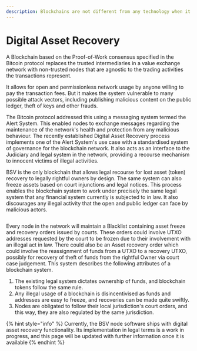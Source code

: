 ```yaml
---
description: Blockchains are not different from any technology when it comes to law
---
```


# Digital Asset Recovery

A Blockchain based on the Proof-of-Work consensus specified in the Bitcoin protocol replaces the trusted intermediaries in a value exchange network with non-trusted nodes that are agnostic to the trading activities the transactions represent.&#x20;

It allows for open and permissionless network usage by anyone willing to pay the transaction fees. But it makes the system vulnerable to many possible attack vectors, including publishing malicious content on the public ledger, theft of keys and other frauds.

The Bitcoin protocol addressed this using a messaging system termed the Alert System. This enabled nodes to exchange messages regarding the maintenance of the network's health and protection from any malicious behaviour. The recently established Digital Asset Recovery process implements one of the Alert System's use case with a standardised system of governance for the blockchain network. It also acts as an interface to the Judiciary and legal system in the network, providing a recourse mechanism to innocent victims of illegal activities.

BSV is the only blockchain that allows legal recourse for lost asset (token) recovery to legally rightful owners by design. The same system can also freeze assets based on court injunctions and legal notices. This process enables the blockchain system to work under precisely the same legal system that any financial system currently is subjected to in law. It also discourages any illegal activity that the open and public ledger can face by malicious actors.

<figure><img src="../.gitbook/assets/BlockchainGovernance_Slide07.png" alt=""><figcaption></figcaption></figure>

Every node in the network will maintain a Blacklist containing asset freeze and recovery orders issued by courts. These orders could involve UTXO addresses requested by the court to be frozen due to their involvement with an illegal act in law. There could also be an Asset recovery order which could involve the reassignment of funds from a UTXO to a recovery UTXO, possibly for recovery of theft of funds from the rightful Owner via court case judgement. This system describes the following attributes of a blockchain system.

1. The existing legal system dictates ownership of funds, and blockchain tokens follow the same rule.
2. Any illegal usage of a blockchain is disincentivised as funds and addresses are easy to freeze, and recoveries can be made quite swiftly.
3. Nodes are obligated to follow their local jurisdiction's court orders, and this way, they are also regulated by the same jurisdiction.

{% hint style="info" %}
Currently, the BSV node software ships with digital asset recovery functionality. Its implementation in legal terms is a work in progress, and this page will be updated with further information once it is available&#x20;
{% endhint %}
